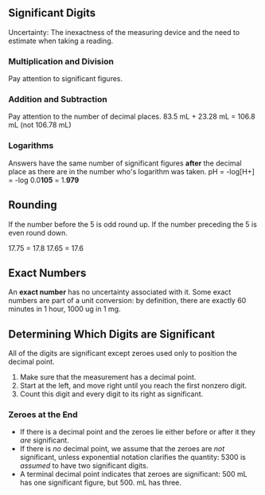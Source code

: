 ## Significant Digits
Uncertainty: The inexactness of the measuring device and the need to estimate when taking a reading.

### Multiplication and Division
Pay attention to significant figures.

### Addition and Subtraction
Pay attention to the number of decimal places.
83.5 mL + 23.28 mL = 106.8 mL (not 106.78 mL)

### Logarithms
Answers have the same number of significant figures **after** the decimal place as there are in the number who's logarithm was taken.
pH = -log[H+] = -log 0.0**105** = 1.**979**

## Rounding
If the number before the 5 is odd round up. If the number preceding the 5 is even round down.

17.75 = 17.8
17.65 = 17.6

## Exact Numbers
An **exact number** has no uncertainty associated with it. Some exact numbers are part of a unit conversion: by definition, there are exactly 60 minutes in 1 hour, 1000 ug in 1 mg.

## Determining Which Digits are Significant
All of the digits are significant except zeroes used only to position the decimal point.

1. Make sure that the measurement has a decimal point.
2. Start at the left, and move right until you reach the first nonzero digit.
3. Count this digit and every digit to its right as significant.

### Zeroes at the End
- If there is a decimal point and the zeroes lie either before or after it they *are* significant.
- If there is *no* decimal point, we assume that the zeroes are *not* significant, unless exponential notation clarifies the quantity: 5300 is *assumed* to have two significant digits.
- A terminal decimal point indicates that zeroes are significant: 500 mL has one significant figure, but 500. mL has three.